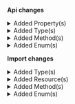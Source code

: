 **Api changes**

<details>
<summary>Added Property(s)</summary>

- added property `isActive` to type `DiscountGroup`
- added property `isActive` to type `DiscountGroupDraft`
- added property `minCartQuantity` to type `InventoryEntry`
- added property `maxCartQuantity` to type `InventoryEntry`
- added property `minCartQuantity` to type `InventoryEntryDraft`
- added property `maxCartQuantity` to type `InventoryEntryDraft`
- added property `expiresAt` to type `RecurringOrderDraft`
</details>


<details>
<summary>Added Type(s)</summary>

- added type `DiscountGroupSetIsActiveAction`
- added type `MaxDiscountGroupsReachedError`
- added type `GraphQLMaxDiscountGroupsReachedError`
- added type `InventoryEntrySetInventoryLimitsAction`
- added type `CustomerDefaultBillingAddressSetMessage`
- added type `CustomerDefaultShippingAddressSetMessage`
- added type `CustomerStoresSetMessage`
- added type `DiscountGroupIsActiveSetMessage`
- added type `RecurringOrderExpiresAtSetMessage`
- added type `CustomerDefaultBillingAddressSetMessagePayload`
- added type `CustomerDefaultShippingAddressSetMessagePayload`
- added type `CustomerStoresSetMessagePayload`
- added type `DiscountGroupIsActiveSetMessagePayload`
- added type `RecurringOrderExpiresAtSetMessagePayload`
- added type `RecurringOrderSetExpiresAtAction`
</details>


<details>
<summary>Added Method(s)</summary>

- added method `apiRoot.withProjectKey().recurrencePolicies().withKey().delete()`
- added method `apiRoot.withProjectKey().recurrencePolicies().withId().delete()`
</details>


<details>
<summary>Added Enum(s)</summary>

- added enum `discount-group` to type `ChangeSubscriptionResourceTypeId`
</details>

**Import changes**

<details>
<summary>Added Type(s)</summary>

- added type `AssociateRoleKeyReference`
- added type `BusinessUnitKeyReference`
- added type `BusinessUnitImportRequest`
- added type `AssociateRoleInheritanceMode`
- added type `BusinessUnitStatus`
- added type `BusinessUnitAssociateMode`
- added type `BusinessUnitApprovalRuleMode`
- added type `BusinessUnitStoreMode`
- added type `BusinessUnitType`
- added type `AssociateRoleAssignmentDraft`
- added type `AssociateDraft`
- added type `BusinessUnitImport`
- added type `CompanyBusinessUnitImport`
- added type `DivisionBusinessUnitImport`
</details>


<details>
<summary>Added Resource(s)</summary>

- added resource `/{projectKey}/business-units`
- added resource `/{projectKey}/business-units/import-containers`
- added resource `/{projectKey}/business-units/import-containers/{importContainerKey}`
</details>


<details>
<summary>Added Method(s)</summary>

- added method `apiRoot.withProjectKeyValue().businessUnits().importContainers().withImportContainerKeyValue().post()`
</details>


<details>
<summary>Added Enum(s)</summary>

- added enum `business-unit` to type `ImportResourceType`
- added enum `associate-role` to type `ReferenceType`
- added enum `business-unit` to type `ReferenceType`
</details>

